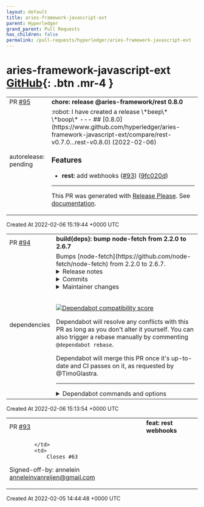 ```yaml
---
layout: default
title: aries-framework-javascript-ext
parent: Hyperledger
grand_parent: Pull Requests
has_children: false
permalink: /pull-requests/hyperledger/aries-framework-javascript-ext
---
```


# aries-framework-javascript-ext <span class="fs-3 right-align">[GitHub](https://github.com/hyperledger/aries-framework-javascript-ext){: .btn .mr-4 }</span>


<div>
    <table>
        <tr>
            <td>
                PR <a href="https://github.com/hyperledger/aries-framework-javascript-ext/pull/95" class=".btn">#95</a>
            </td>
            <td>
                <b>
                    chore: release @aries-framework/rest 0.8.0
                </b>
            </td>
        </tr>
        <tr>
            <td>
                <span class="chip">autorelease: pending</span>
            </td>
            <td>
                :robot: I have created a release \*beep\* \*boop\*
---
## [0.8.0](https://www.github.com/hyperledger/aries-framework-javascript-ext/compare/rest-v0.7.0...rest-v0.8.0) (2022-02-06)


### Features

* **rest:** add webhooks ([#93](https://www.github.com/hyperledger/aries-framework-javascript-ext/issues/93)) ([9fc020d](https://www.github.com/hyperledger/aries-framework-javascript-ext/commit/9fc020d7db0f002894e520766987eec327a2ed69))
---


This PR was generated with [Release Please](https://github.com/googleapis/release-please). See [documentation](https://github.com/googleapis/release-please#release-please).
            </td>
        </tr>
    </table>
    <div class="right-align">
        Created At 2022-02-06 15:19:44 +0000 UTC
    </div>
</div>

<div>
    <table>
        <tr>
            <td>
                PR <a href="https://github.com/hyperledger/aries-framework-javascript-ext/pull/94" class=".btn">#94</a>
            </td>
            <td>
                <b>
                    build(deps): bump node-fetch from 2.2.0 to 2.6.7
                </b>
            </td>
        </tr>
        <tr>
            <td>
                <span class="chip">dependencies</span>
            </td>
            <td>
                Bumps [node-fetch](https://github.com/node-fetch/node-fetch) from 2.2.0 to 2.6.7.
<details>
<summary>Release notes</summary>
<p><em>Sourced from <a href="https://github.com/node-fetch/node-fetch/releases">node-fetch's releases</a>.</em></p>
<blockquote>
<h2>v2.6.7</h2>
<h1>Security patch release</h1>
<p>Recommended to upgrade, to not leak sensitive cookie and authentication header information to 3th party host while a redirect occurred</p>
<h2>What's Changed</h2>
<ul>
<li>fix: don't forward secure headers to 3th party by <a href="https://github.com/jimmywarting"><code>@​jimmywarting</code></a> in <a href="https://github-redirect.dependabot.com/node-fetch/node-fetch/pull/1453">node-fetch/node-fetch#1453</a></li>
</ul>
<p><strong>Full Changelog</strong>: <a href="https://github.com/node-fetch/node-fetch/compare/v2.6.6...v2.6.7">https://github.com/node-fetch/node-fetch/compare/v2.6.6...v2.6.7</a></p>
<h2>v2.6.6</h2>
<h2>What's Changed</h2>
<ul>
<li>fix(URL): prefer built in URL version when available and fallback to whatwg by <a href="https://github.com/jimmywarting"><code>@​jimmywarting</code></a> in <a href="https://github-redirect.dependabot.com/node-fetch/node-fetch/pull/1352">node-fetch/node-fetch#1352</a></li>
</ul>
<p><strong>Full Changelog</strong>: <a href="https://github.com/node-fetch/node-fetch/compare/v2.6.5...v2.6.6">https://github.com/node-fetch/node-fetch/compare/v2.6.5...v2.6.6</a></p>
<h2>v2.6.2</h2>
<p>fixed main path in package.json</p>
<h2>v2.6.1</h2>
<p><strong>This is an important security release. It is strongly recommended to update as soon as possible.</strong></p>
<p>See <a href="https://github.com/node-fetch/node-fetch/blob/master/docs/CHANGELOG.md#v261">CHANGELOG</a> for details.</p>
<h2>v2.6.0</h2>
<p>See <a href="https://github.com/bitinn/node-fetch/blob/v2.6.0/CHANGELOG.md#v260">CHANGELOG</a>.</p>
<h2>v2.5.0</h2>
<p>See <a href="https://github.com/bitinn/node-fetch/blob/v2.5.0/CHANGELOG.md#v250">CHANGELOG</a>.</p>
<h2>v2.4.1</h2>
<p>See <a href="https://github.com/bitinn/node-fetch/blob/v2.4.1/CHANGELOG.md#v241">CHANGELOG</a>.</p>
<h2>v2.4.0</h2>
<p>See <a href="https://github.com/bitinn/node-fetch/blob/v2.4.0/CHANGELOG.md#v240">CHANGELOG</a>.</p>
<h2>v2.3.0</h2>
<p>See <a href="https://github.com/bitinn/node-fetch/blob/v2.3.0/CHANGELOG.md#v230">CHANGELOG</a>.</p>
<h2>v2.2.1</h2>
<p>See <a href="https://github.com/bitinn/node-fetch/blob/v2.2.1/CHANGELOG.md#v221">CHANGELOG</a>.</p>
</blockquote>
</details>
<details>
<summary>Commits</summary>
<ul>
<li><a href="https://github.com/node-fetch/node-fetch/commit/1ef4b560a17e644a02a3bfdea7631ffeee578b35"><code>1ef4b56</code></a> backport of <a href="https://github-redirect.dependabot.com/node-fetch/node-fetch/issues/1449">#1449</a> (<a href="https://github-redirect.dependabot.com/node-fetch/node-fetch/issues/1453">#1453</a>)</li>
<li><a href="https://github.com/node-fetch/node-fetch/commit/8fe5c4ea66b9b8187600e6d5ec9b1b6781f44009"><code>8fe5c4e</code></a> 2.x: Specify encoding as an optional peer dependency in package.json (<a href="https://github-redirect.dependabot.com/node-fetch/node-fetch/issues/1310">#1310</a>)</li>
<li><a href="https://github.com/node-fetch/node-fetch/commit/f56b0c66d3dd2ef185436de1f2fd40f66bfea8f4"><code>f56b0c6</code></a> fix(URL): prefer built in URL version when available and fallback to whatwg (...</li>
<li><a href="https://github.com/node-fetch/node-fetch/commit/b5417aea6a3275932283a200214522e6ab53f1ea"><code>b5417ae</code></a> fix: import whatwg-url in a way compatible with ESM Node (<a href="https://github-redirect.dependabot.com/node-fetch/node-fetch/issues/1303">#1303</a>)</li>
<li><a href="https://github.com/node-fetch/node-fetch/commit/18193c5922c64046b922e18faf41821290535f06"><code>18193c5</code></a> fix v2.6.3 that did not sending query params (<a href="https://github-redirect.dependabot.com/node-fetch/node-fetch/issues/1301">#1301</a>)</li>
<li><a href="https://github.com/node-fetch/node-fetch/commit/ace7536c955556be742d9910566738630cc3c2a6"><code>ace7536</code></a> fix: properly encode url with unicode characters (<a href="https://github-redirect.dependabot.com/node-fetch/node-fetch/issues/1291">#1291</a>)</li>
<li><a href="https://github.com/node-fetch/node-fetch/commit/152214ca2f6e2a5a17d71e4638114625d3be30c6"><code>152214c</code></a> Fix(package.json): Corrected main file path in package.json (<a href="https://github-redirect.dependabot.com/node-fetch/node-fetch/issues/1274">#1274</a>)</li>
<li><a href="https://github.com/node-fetch/node-fetch/commit/b5e2e41b2b50bf2997720d6125accaf0dd68c0ab"><code>b5e2e41</code></a> update version number</li>
<li><a href="https://github.com/node-fetch/node-fetch/commit/2358a6c2563d1730a0cdaccc197c611949f6a334"><code>2358a6c</code></a> Honor the <code>size</code> option after following a redirect and revert data uri support</li>
<li><a href="https://github.com/node-fetch/node-fetch/commit/8c197f8982a238b3c345c64b17bfa92e16b4f7c4"><code>8c197f8</code></a> docs: Fix typos and grammatical errors in README.md (<a href="https://github-redirect.dependabot.com/node-fetch/node-fetch/issues/686">#686</a>)</li>
<li>Additional commits viewable in <a href="https://github.com/node-fetch/node-fetch/compare/v2.2.0...v2.6.7">compare view</a></li>
</ul>
</details>
<details>
<summary>Maintainer changes</summary>
<p>This version was pushed to npm by <a href="https://www.npmjs.com/~endless">endless</a>, a new releaser for node-fetch since your current version.</p>
</details>
<br />


[![Dependabot compatibility score](https://dependabot-badges.githubapp.com/badges/compatibility_score?dependency-name=node-fetch&package-manager=npm_and_yarn&previous-version=2.2.0&new-version=2.6.7)](https://docs.github.com/en/github/managing-security-vulnerabilities/about-dependabot-security-updates#about-compatibility-scores)

Dependabot will resolve any conflicts with this PR as long as you don't alter it yourself. You can also trigger a rebase manually by commenting `@dependabot rebase`.

[//]: # (dependabot-automerge-start)
Dependabot will merge this PR once it's up-to-date and CI passes on it, as requested by @TimoGlastra.

[//]: # (dependabot-automerge-end)

---

<details>
<summary>Dependabot commands and options</summary>
<br />

You can trigger Dependabot actions by commenting on this PR:
- `@dependabot rebase` will rebase this PR
- `@dependabot recreate` will recreate this PR, overwriting any edits that have been made to it
- `@dependabot merge` will merge this PR after your CI passes on it
- `@dependabot squash and merge` will squash and merge this PR after your CI passes on it
- `@dependabot cancel merge` will cancel a previously requested merge and block automerging
- `@dependabot reopen` will reopen this PR if it is closed
- `@dependabot close` will close this PR and stop Dependabot recreating it. You can achieve the same result by closing it manually
- `@dependabot ignore this major version` will close this PR and stop Dependabot creating any more for this major version (unless you reopen the PR or upgrade to it yourself)
- `@dependabot ignore this minor version` will close this PR and stop Dependabot creating any more for this minor version (unless you reopen the PR or upgrade to it yourself)
- `@dependabot ignore this dependency` will close this PR and stop Dependabot creating any more for this dependency (unless you reopen the PR or upgrade to it yourself)
- `@dependabot use these labels` will set the current labels as the default for future PRs for this repo and language
- `@dependabot use these reviewers` will set the current reviewers as the default for future PRs for this repo and language
- `@dependabot use these assignees` will set the current assignees as the default for future PRs for this repo and language
- `@dependabot use this milestone` will set the current milestone as the default for future PRs for this repo and language

You can disable automated security fix PRs for this repo from the [Security Alerts page](https://github.com/hyperledger/aries-framework-javascript-ext/network/alerts).

</details>
            </td>
        </tr>
    </table>
    <div class="right-align">
        Created At 2022-02-06 15:13:54 +0000 UTC
    </div>
</div>

<div>
    <table>
        <tr>
            <td>
                PR <a href="https://github.com/hyperledger/aries-framework-javascript-ext/pull/93" class=".btn">#93</a>
            </td>
            <td>
                <b>
                    feat: rest webhooks
                </b>
            </td>
        </tr>
        <tr>
            <td>
                
            </td>
            <td>
                Closes #63 
Signed-off-by: annelein <anneleinvanreijen@gmail.com>
            </td>
        </tr>
    </table>
    <div class="right-align">
        Created At 2022-02-05 14:44:48 +0000 UTC
    </div>
</div>

